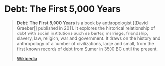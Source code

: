 # Debt: The First 5,000 Years

> **Debt: The First 5,000 Years** is a book by anthropologist [[David Graeber]] published in 2011. It explores the historical relationship of debt with social institutions such as barter, marriage, friendship, slavery, law, religion, war and government. It draws on the history and anthropology of a number of civilizations, large and small, from the first known records of debt from Sumer in 3500 BC until the present.
>
> [Wikipedia](https://en.wikipedia.org/wiki/Debt:%20The%20First%205000%20Years)